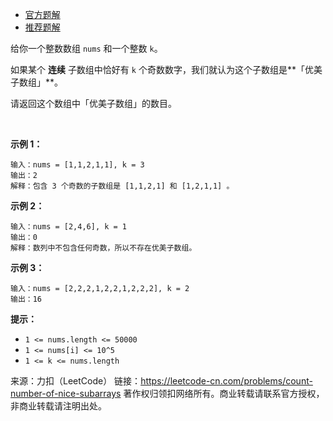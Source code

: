 * [官方题解](https://leetcode-cn.com/problems/count-number-of-nice-subarrays/solution/tong-ji-you-mei-zi-shu-zu-by-leetcode-solution/)
* [推荐题解](https://leetcode-cn.com/problems/count-number-of-nice-subarrays/solution/hua-dong-chuang-kou-qian-zhui-he-bi-xu-miao-dong-b/)

给你一个整数数组 ```nums``` 和一个整数 ```k```。

如果某个 **连续** 子数组中恰好有 ```k``` 个奇数数字，我们就认为这个子数组是**「优美子数组」**。

请返回这个数组中「优美子数组」的数目。

 

**示例 1：**
```
输入：nums = [1,1,2,1,1], k = 3
输出：2
解释：包含 3 个奇数的子数组是 [1,1,2,1] 和 [1,2,1,1] 。
```
**示例 2：**
```
输入：nums = [2,4,6], k = 1
输出：0
解释：数列中不包含任何奇数，所以不存在优美子数组。
```
**示例 3：**
```
输入：nums = [2,2,2,1,2,2,1,2,2,2], k = 2
输出：16
```

**提示：**

* ```1 <= nums.length <= 50000```
* ```1 <= nums[i] <= 10^5```
* ```1 <= k <= nums.length```

来源：力扣（LeetCode）
链接：https://leetcode-cn.com/problems/count-number-of-nice-subarrays
著作权归领扣网络所有。商业转载请联系官方授权，非商业转载请注明出处。
